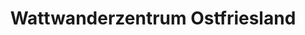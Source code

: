 ---
title: "Wattwanderzentrum Ostfriesland"
url: /wittmund/wattwanderzentrum-ostfriesland/
shop: Bücher
---